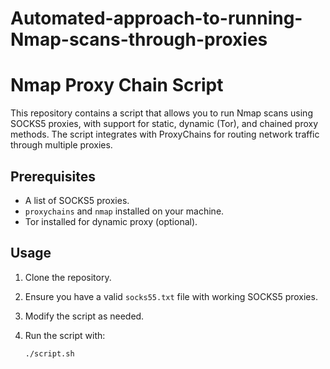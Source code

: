 # Automated-approach-to-running-Nmap-scans-through-proxies
# Nmap Proxy Chain Script

This repository contains a script that allows you to run Nmap scans using SOCKS5 proxies, with support for static, dynamic (Tor), and chained proxy methods. The script integrates with ProxyChains for routing network traffic through multiple proxies.

## Prerequisites

- A list of SOCKS5 proxies.
- `proxychains` and `nmap` installed on your machine.
- Tor installed for dynamic proxy (optional).

## Usage

1. Clone the repository.
2. Ensure you have a valid `socks55.txt` file with working SOCKS5 proxies.
3. Modify the script as needed.
4. Run the script with:

   ```bash
   ./script.sh
